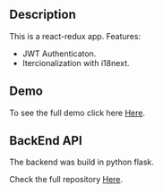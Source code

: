 ## Description
This is a react-redux app.
Features:

- JWT Authenticaton.
- Itercionalization with i18next.

## Demo
To see the full demo click here [Here](http://128.199.43.48/storewebapp/).


## BackEnd API
The backend was build in python flask.

Check the full repository [Here](https://github.com/ottobonilla95/Python-Flask-Api).

   
   
